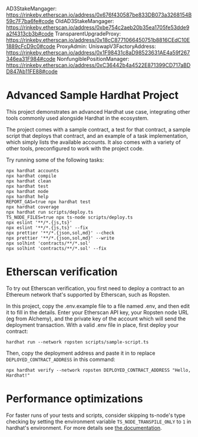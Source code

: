 AD3StakeMangager: https://rinkeby.etherscan.io/address/0x676f430587be833DB073a3268154B59c7F7ba6fe#code
OldAD3StakeMangager: https://rinkeby.etherscan.io/address/0xbe754c2aeb20b35ea1705fe53dde9a2f4313cb3b#code
TransparentUpgradeProxy: https://rinkeby.etherscan.io/address/0x18cC8771066450751b8816CEdC10E1889cFcD9c0#code
ProxyAdmin:
UniswapV3FactoryAddress: https://rinkeby.etherscan.io/address/0x1F98431c8aD98523631AE4a59f267346ea31F984#code
NonfungiblePositionManager: https://rinkeby.etherscan.io/address/0xC36442b4a4522E871399CD717aBDD847Ab11FE88#code




# Advanced Sample Hardhat Project

This project demonstrates an advanced Hardhat use case, integrating other tools commonly used alongside Hardhat in the ecosystem.

The project comes with a sample contract, a test for that contract, a sample script that deploys that contract, and an example of a task implementation, which simply lists the available accounts. It also comes with a variety of other tools, preconfigured to work with the project code.

Try running some of the following tasks:

```shell
npx hardhat accounts
npx hardhat compile
npx hardhat clean
npx hardhat test
npx hardhat node
npx hardhat help
REPORT_GAS=true npx hardhat test
npx hardhat coverage
npx hardhat run scripts/deploy.ts
TS_NODE_FILES=true npx ts-node scripts/deploy.ts
npx eslint '**/*.{js,ts}'
npx eslint '**/*.{js,ts}' --fix
npx prettier '**/*.{json,sol,md}' --check
npx prettier '**/*.{json,sol,md}' --write
npx solhint 'contracts/**/*.sol'
npx solhint 'contracts/**/*.sol' --fix
```

# Etherscan verification

To try out Etherscan verification, you first need to deploy a contract to an Ethereum network that's supported by Etherscan, such as Ropsten.

In this project, copy the .env.example file to a file named .env, and then edit it to fill in the details. Enter your Etherscan API key, your Ropsten node URL (eg from Alchemy), and the private key of the account which will send the deployment transaction. With a valid .env file in place, first deploy your contract:

```shell
hardhat run --network ropsten scripts/sample-script.ts
```

Then, copy the deployment address and paste it in to replace `DEPLOYED_CONTRACT_ADDRESS` in this command:

```shell
npx hardhat verify --network ropsten DEPLOYED_CONTRACT_ADDRESS "Hello, Hardhat!"
```

# Performance optimizations

For faster runs of your tests and scripts, consider skipping ts-node's type checking by setting the environment variable `TS_NODE_TRANSPILE_ONLY` to `1` in hardhat's environment. For more details see [the documentation](https://hardhat.org/guides/typescript.html#performance-optimizations).

